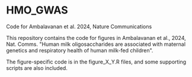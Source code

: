 # HMO_GWAS
Code for Ambalavanan et al. 2024, Nature Communications

This repository contains the code for figures in Ambalavanan et al., 2024, Nat. Comms. "Human milk oligosaccharides are associated with maternal genetics and respiratory health of human milk-fed children".

The figure-specific code is in the figure_X_Y.R files, and some supporting scripts are also included.
